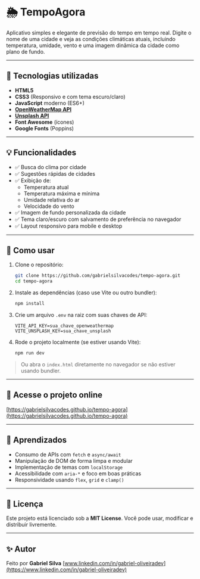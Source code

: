 # 🌦️ TempoAgora

Aplicativo simples e elegante de previsão do tempo em tempo real. Digite o nome de uma cidade e veja as condições climáticas atuais, incluindo temperatura, umidade, vento e uma imagem dinâmica da cidade como plano de fundo.

---

## 🚀 Tecnologias utilizadas

- **HTML5**
- **CSS3** (Responsivo e com tema escuro/claro)
- **JavaScript** moderno (ES6+)
- **[OpenWeatherMap API](https://openweathermap.org/)**
- **[Unsplash API](https://unsplash.com/developers)**
- **Font Awesome** (ícones)
- **Google Fonts** (Poppins)

---

## 💡 Funcionalidades

- ✅ Busca do clima por cidade
- ✅ Sugestões rápidas de cidades
- ✅ Exibição de:
  - Temperatura atual
  - Temperatura máxima e mínima
  - Umidade relativa do ar
  - Velocidade do vento
- ✅ Imagem de fundo personalizada da cidade
- ✅ Tema claro/escuro com salvamento de preferência no navegador
- ✅ Layout responsivo para mobile e desktop

---

## 🎯 Como usar

1. Clone o repositório:

   ```bash
   git clone https://github.com/gabrielsilvacodes/tempo-agora.git
   cd tempo-agora
   ```

2. Instale as dependências (caso use Vite ou outro bundler):

   ```bash
   npm install
   ```

3. Crie um arquivo `.env` na raiz com suas chaves de API:

   ```
   VITE_API_KEY=sua_chave_openweathermap
   VITE_UNSPLASH_KEY=sua_chave_unsplash
   ```

4. Rode o projeto localmente (se estiver usando Vite):

   ```bash
   npm run dev
   ```

> Ou abra o `index.html` diretamente no navegador se não estiver usando bundler.

---

## 🔗 Acesse o projeto online

[https://gabrielsilvacodes.github.io/tempo-agora](https://gabrielsilvacodes.github.io/tempo-agora)

---

## 🧠 Aprendizados

- Consumo de APIs com `fetch` e `async/await`
- Manipulação de DOM de forma limpa e modular
- Implementação de temas com `localStorage`
- Acessibilidade com `aria-*` e foco em boas práticas
- Responsividade usando `flex`, `grid` e `clamp()`

---

## 📌 Licença

Este projeto está licenciado sob a **MIT License**.
Você pode usar, modificar e distribuir livremente.

---

## ✨ Autor

Feito por **Gabriel Silva**
[www.linkedin.com/in/gabriel-oliveiradev](https://www.linkedin.com/in/gabriel-oliveiradev)
